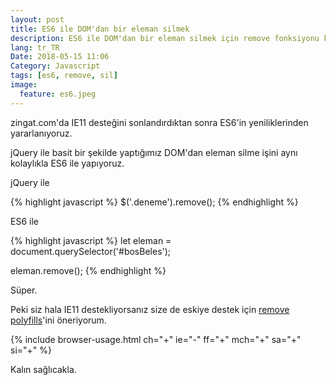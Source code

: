 ```yaml
---
layout: post
title: ES6 ile DOM'dan bir eleman silmek
description: ES6 ile DOM'dan bir eleman silmek için remove fonksiyonu kullanmak
lang: tr_TR
Date: 2018-05-15 11:06
Category: Javascript
tags: [es6, remove, sil]
image:
  feature: es6.jpeg
---
```


zingat.com'da IE11 desteğini sonlandırdıktan sonra ES6'in yeniliklerinden yararlanıyoruz.

jQuery ile basit bir şekilde yaptığımız DOM'dan eleman silme işini aynı kolaylıkla ES6 ile yapıyoruz.

jQuery ile 

{% highlight javascript %}
$('.deneme').remove();
{% endhighlight %}
	
ES6 ile 

{% highlight javascript %}
let eleman = document.querySelector('#bosBeles');

eleman.remove();
{% endhighlight %}
	
Süper. 

Peki siz hala IE11 destekliyorsanız size de eskiye destek için [remove polyfills](https://github.com/cferdinandi/vanilla-javascript-cheat-sheet/blob/master/polyfills/remove.js)'ini öneriyorum.

{% include browser-usage.html ch="+" ie="-" ff="+" mch="+" sa="+" si="+" %}

Kalın sağlıcakla.